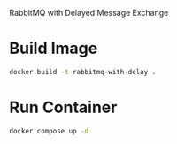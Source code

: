 RabbitMQ with Delayed Message Exchange

# Build Image

```bash
docker build -t rabbitmq-with-delay .
```

# Run Container

```bash
docker compose up -d
```
